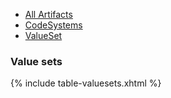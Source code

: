 <style>
  /* Style the tab content */
  .tabcontent {
    display: none;
  }
</style>
<ul class="nav nav-tabs">
  <li id="l1" class="nav-item">
    <a class="nav-link" href="./artifactsPage.html">All Artifacts</a>
  </li>
  <li  id="l2" class="nav-item">
    <a class="nav-link" href="./codeSystems.html">CodeSystems</a>
  </li>
  <li id="l3" class="nav-item active">
    <a class="nav-link" href="./valueSets.html">ValueSet</a>
  </li>
</ul>

<h3>Value sets</h3>
<table class="table table-hover table-bordered table-sm">
  <col style="width:20%" />
  <tbody>
{% include table-valuesets.xhtml %}
  </tbody>
</table>
